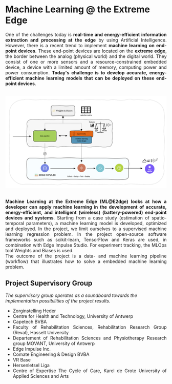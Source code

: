 # Machine Learning @ the Extreme Edge

<div style="text-align: justify">One of the challenges today is <b>real-time and energy-efficient information extraction and processing at the edge</b> by using Artificial Intelligence. However, there is a recent trend to implement <b>machine learning on end-point devices</b>. These end-point devices are located on the <b>extreme edge</b>, the border between the analog (physical world) and the digital world. They consist of one or more sensors and a resource-constrained embedded device, a device with a limited amount of memory, computing power and power consumption. <b>Today's challenge is to develop accurate, energy-efficient machine learning models that can be deployed on these end-point devices</b>.</div>

<br>

![workflow](./img/workflow.png)

<br>

<div style="text-align: justify"> <b>Machine Learning at the Extreme Edge (ML@E2dge) looks at how a developer can apply machine learning in the development of accurate, energy-efficient, and intelligent (wireless) (battery-powered) end-point devices and systems</b>. Starting from a case study (estimation of spatio-temporal parameters), a machine learning model is developed, optimized and deployed. In the project, we limit ourselves to a supervised machine learning regression problem. In the project open-source software frameworks such as scikit-learn, TensorFlow and Keras are used, in combination with Edge Impulse Studio. For experiment tracking, the MLOps tool Weights and Biases  is used.</div>

<div style="text-align: justify"> The outcome of the project is a data- and machine learning pipeline (workflow) that illustrates how to solve a embedded machine learning problem.</div>



## Project Supervisory Group

*The supervisory group operates as a soundboard towards the implementation possibilities of the project results.*

<div style="text-align: justify">
<ul>
  <li>Zorginstelling Heder</li>
  <li>Centre for Health and Technology, University of Antwerp</li>
  <li>Capetech BVBA</li>
  <li>Faculty of Rehabilitation Sciences, Rehabilitation Research Group (Reval), Hasselt University</li>
  <li>Departement of Rehabilitation Sciences and Physiotherapy Research group MOVANT, University of Antwerp</li>  
  <li>Edge Impulse Inc.</li>
  <li>Comate Engineering & Design BVBA</li> 
  <li>VR Base</li> 
  <li>Hersenletsel Liga</li> 
  <li>Centre of Expertise The Cycle of Care, Karel de Grote University of Applied Sciences and Arts</li> 
</ul> 
</div><br>


<br>
